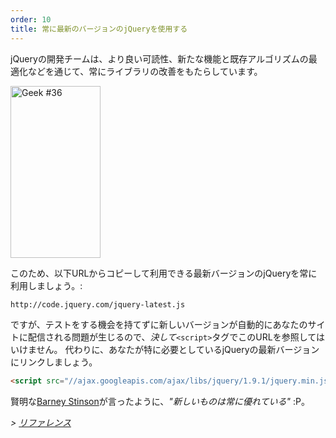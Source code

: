 ```yaml
---
order: 10
title: 常に最新のバージョンのjQueryを使用する
---
```


jQueryの開発チームは、より良い可読性、新たな機能と既存アルゴリズムの最適化などを通じて、常にライブラリの改善をもたらしています。

<div class="img-right">
  <img id="geek-36" class="icos-geek" src="https://browserdiet.com/en/assets/img/36.png" alt="Geek #36" width="144" height="275" />
</div>

このため、以下URLからコピーして利用できる最新バージョンのjQueryを常に利用しましょう。:

```html
http://code.jquery.com/jquery-latest.js
```

ですが、テストをする機会を持てずに新しいバージョンが自動的にあなたのサイトに配信される問題が生じるので、_決して_`<script>`タグでこのURLを参照してはいけません。 代わりに、あなたが特に必要としているjQueryの最新バージョンにリンクしましょう。

```html
<script src="//ajax.googleapis.com/ajax/libs/jquery/1.9.1/jquery.min.js"></script>
```

賢明な[Barney Stinson](/img/new-is-always-better.gif)が言ったように、*"新しいものは常に優れている"* :P。

*> [リファレンス](https://github.com/zenorocha/browser-diet/wiki/References#always-use-the-latest-version-of-jquery)*
